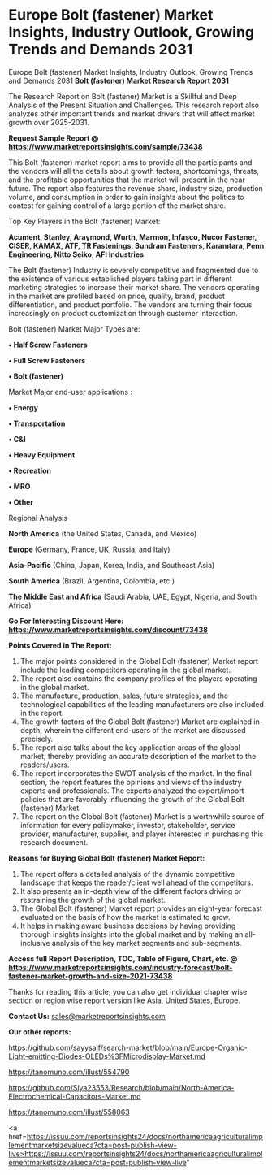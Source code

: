 # Europe Bolt (fastener) Market Insights, Industry Outlook, Growing Trends and Demands 2031
 Europe Bolt (fastener) Market Insights, Industry Outlook, Growing Trends and Demands 2031
<strong>Bolt (fastener) Market Research Report 2031</strong>

The Research Report on Bolt (fastener) Market is a Skillful and Deep Analysis of the Present Situation and Challenges. This research report also analyzes other important trends and market drivers that will affect market growth over 2025-2031.

<strong>Request Sample Report @ <a href=https://www.marketreportsinsights.com/sample/73438>https://www.marketreportsinsights.com/sample/73438</a></strong>

This Bolt (fastener) market report aims to provide all the participants and the vendors will all the details about growth factors, shortcomings, threats, and the profitable opportunities that the market will present in the near future. The report also features the revenue share, industry size, production volume, and consumption in order to gain insights about the politics to contest for gaining control of a large portion of the market share.

Top Key Players in the Bolt (fastener) Market:

<strong>Acument, Stanley, Araymond, Wurth, Marmon, Infasco, Nucor Fastener, CISER, KAMAX, ATF, TR Fastenings, Sundram Fasteners, Karamtara, Penn Engineering, Nitto Seiko, AFI Industries</strong>

The Bolt (fastener) Industry is severely competitive and fragmented due to the existence of various established players taking part in different marketing strategies to increase their market share. The vendors operating in the market are profiled based on price, quality, brand, product differentiation, and product portfolio. The vendors are turning their focus increasingly on product customization through customer interaction.

Bolt (fastener) Market Major Types are:

<strong>• Half Screw Fasteners

• Full Screw Fasteners

• Bolt (fastener)</strong>

Market Major end-user applications :

<strong>• Energy

• Transportation

• C&I

• Heavy Equipment

• Recreation

• MRO

• Other</strong>

Regional Analysis

</u><strong><b>North America</b></strong> (the United States, Canada, and Mexico)

<strong><b>Europe </b></strong>(Germany, France, UK, Russia, and Italy)

<strong><b>Asia-Pacific</b></strong> (China, Japan, Korea, India, and Southeast Asia)

<strong><b>South America</b></strong> (Brazil, Argentina, Colombia, etc.)

<strong><b>The Middle East and Africa</b></strong> (Saudi Arabia, UAE, Egypt, Nigeria, and South Africa)

<strong>Go For Interesting Discount Here: <a href=https://www.marketreportsinsights.com/discount/73438>https://www.marketreportsinsights.com/discount/73438</a></strong>

<strong>Points Covered in The Report:</strong>
<ol>
  <li>The major points considered in the Global Bolt (fastener) Market report include the leading competitors operating in the global market.</li>
  <li>The report also contains the company profiles of the players operating in the global market.</li>
  <li>The manufacture, production, sales, future strategies, and the technological capabilities of the leading manufacturers are also included in the report.</li>
  <li>The growth factors of the Global Bolt (fastener) Market are explained in-depth, wherein the different end-users of the market are discussed precisely.</li>
  <li>The report also talks about the key application areas of the global market, thereby providing an accurate description of the market to the readers/users.</li>
  <li>The report incorporates the SWOT analysis of the market. In the final section, the report features the opinions and views of the industry experts and professionals. The experts analyzed the export/import policies that are favorably influencing the growth of the Global Bolt (fastener) Market.</li>
  <li>The report on the Global Bolt (fastener) Market is a worthwhile source of information for every policymaker, investor, stakeholder, service provider, manufacturer, supplier, and player interested in purchasing this research document.</li>
</ol>
<strong>Reasons for Buying Global Bolt (fastener) Market Report:</strong>

<ol>
  <li>The report offers a detailed analysis of the dynamic competitive landscape that keeps the reader/client well ahead of the competitors.</li>
  <li>It also presents an in-depth view of the different factors driving or restraining the growth of the global market.</li>
  <li>The Global Bolt (fastener) Market report provides an eight-year forecast evaluated on the basis of how the market is estimated to grow.</li>
  <li>It helps in making aware business decisions by having providing thorough insights insights into the global market and by making an all-inclusive analysis of the key market segments and sub-segments.</li>
</ol>
<strong>Access full Report Description, TOC, Table of Figure, Chart, etc. @ <a href=https://www.marketreportsinsights.com/industry-forecast/bolt-fastener-market-growth-and-size-2021-73438>https://www.marketreportsinsights.com/industry-forecast/bolt-fastener-market-growth-and-size-2021-73438</a></strong>


Thanks for reading this article; you can also get individual chapter wise section or region wise report version like Asia, United States, Europe.

<strong>Contact Us:</strong>
sales@marketreportsinsights.com

<strong>Our other reports:</strong>

<a href=https://github.com/sayysaif/search-market/blob/main/Europe-Organic-Light-emitting-Diodes-OLEDs%3FMicrodisplay-Market.md>https://github.com/sayysaif/search-market/blob/main/Europe-Organic-Light-emitting-Diodes-OLEDs%3FMicrodisplay-Market.md</a>

<a href=https://tanomuno.com/illust/554790>https://tanomuno.com/illust/554790</a>

<a href=https://github.com/Siya23553/Research/blob/main/North-America-Electrochemical-Capacitors-Market.md>https://github.com/Siya23553/Research/blob/main/North-America-Electrochemical-Capacitors-Market.md</a>

<a href=https://tanomuno.com/illust/558063>https://tanomuno.com/illust/558063</a>

<a href=https://issuu.com/reportsinsights24/docs/northamericaagriculturalimplementmarketsizevalueca?cta=post-publish-view-live>https://issuu.com/reportsinsights24/docs/northamericaagriculturalimplementmarketsizevalueca?cta=post-publish-view-live</a>"
